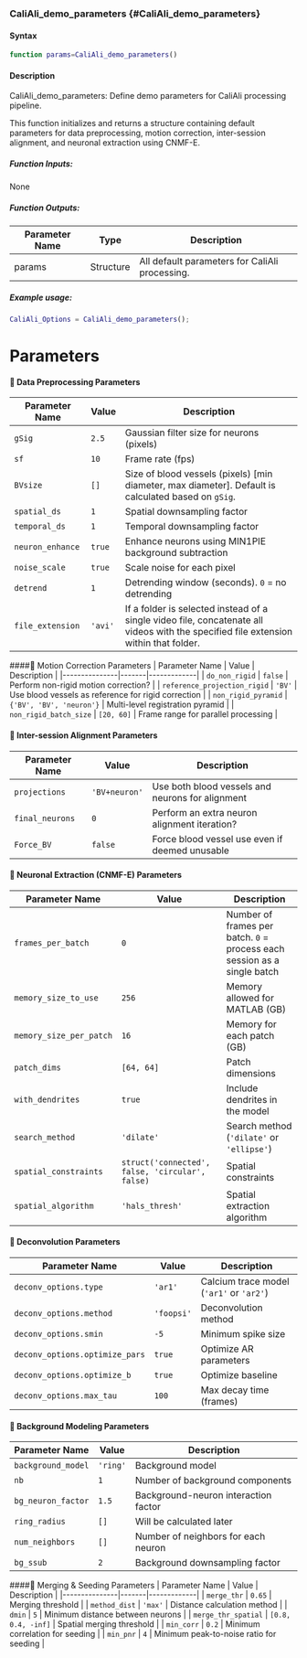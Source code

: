 ### CaliAli_demo_parameters {#CaliAli_demo_parameters}

#### Syntax
```matlab
function params=CaliAli_demo_parameters()
```

#### Description
CaliAli_demo_parameters: Define demo parameters for CaliAli processing pipeline.

This function initializes and returns a structure containing default parameters
for data preprocessing, motion correction, inter-session alignment, and neuronal
extraction using CNMF-E.

##### Function Inputs:
None

##### Function Outputs:
| Parameter Name | Type    | Description             |
|---------------|---------|-------------------------|
| params        | Structure | All default parameters for CaliAli processing. |

##### Example usage:
```matlab
CaliAli_Options = CaliAli_demo_parameters();
```
# Parameters

#### 📌 Data Preprocessing Parameters
| Parameter Name | Value | Description |
|------------------------------------|-------|-------------|
| `gSig` | `2.5` | Gaussian filter size for neurons (pixels) |
| `sf` | `10` | Frame rate (fps) |
| `BVsize` | `[]` | Size of blood vessels (pixels) \[min diameter, max diameter\]. Default is calculated based on `gSig`. |
| `spatial_ds` | `1` | Spatial downsampling factor |
| `temporal_ds` | `1` | Temporal downsampling factor |
| `neuron_enhance`   | `true` | Enhance neurons using MIN1PIE background subtraction |
| `noise_scale` | `true` | Scale noise for each pixel |
| `detrend` | `1` | Detrending window (seconds). `0` = no detrending |
| `file_extension` | `'avi'` | If a folder is selected instead of a single video file, concatenate all videos with the specified file extension within that folder. |

####📌 Motion Correction Parameters
| Parameter Name | Value | Description |
|---------------|-------|-------------|
| `do_non_rigid` | `false` | Perform non-rigid motion correction? |
| `reference_projection_rigid` | `'BV'` | Use blood vessels as reference for rigid correction |
| `non_rigid_pyramid` | `{'BV', 'BV', 'neuron'}` | Multi-level registration pyramid |
| `non_rigid_batch_size` | `[20, 60]` | Frame range for parallel processing |

#### 📌 Inter-session Alignment Parameters
| Parameter Name | Value | Description |
|---------------|-------|-------------|
| `projections` | `'BV+neuron'` | Use both blood vessels and neurons for alignment |
| `final_neurons` | `0` | Perform an extra neuron alignment iteration? |
| `Force_BV` | `false` | Force blood vessel use even if deemed unusable |

#### 📌 Neuronal Extraction (CNMF-E) Parameters
| Parameter Name | Value | Description |
|---------------|-------|-------------|
| `frames_per_batch` | `0` | Number of frames per batch. `0` = process each session as a single batch |
| `memory_size_to_use` | `256` | Memory allowed for MATLAB (GB) |
| `memory_size_per_patch` | `16` | Memory for each patch (GB) |
| `patch_dims` | `[64, 64]` | Patch dimensions |
| `with_dendrites` | `true` | Include dendrites in the model |
| `search_method` | `'dilate'` | Search method (`'dilate'` or `'ellipse'`) |
| `spatial_constraints` | `struct('connected', false, 'circular', false)` | Spatial constraints |
| `spatial_algorithm` | `'hals_thresh'` | Spatial extraction algorithm |

#### 📌 Deconvolution Parameters
| Parameter Name | Value | Description |
|---------------|-------|-------------|
| `deconv_options.type` | `'ar1'` | Calcium trace model (`'ar1'` or `'ar2'`) |
| `deconv_options.method` | `'foopsi'` | Deconvolution method |
| `deconv_options.smin` | `-5` | Minimum spike size |
| `deconv_options.optimize_pars` | `true` | Optimize AR parameters |
| `deconv_options.optimize_b` | `true` | Optimize baseline |
| `deconv_options.max_tau` | `100` | Max decay time (frames) |

#### 📌 Background Modeling Parameters
| Parameter Name | Value | Description |
|---------------|-------|-------------|
| `background_model` | `'ring'` | Background model |
| `nb` | `1` | Number of background components |
| `bg_neuron_factor` | `1.5` | Background-neuron interaction factor |
| `ring_radius` | `[]` | Will be calculated later |
| `num_neighbors` | `[]` | Number of neighbors for each neuron |
| `bg_ssub` | `2` | Background downsampling factor |

####📌 Merging & Seeding Parameters
| Parameter Name | Value | Description |
|---------------|-------|-------------|
| `merge_thr` | `0.65` | Merging threshold |
| `method_dist` | `'max'` | Distance calculation method |
| `dmin` | `5` | Minimum distance between neurons |
| `merge_thr_spatial` | `[0.8, 0.4, -inf]` | Spatial merging threshold |
| `min_corr` | `0.2` | Minimum correlation for seeding |
| `min_pnr` | `4` | Minimum peak-to-noise ratio for seeding |
